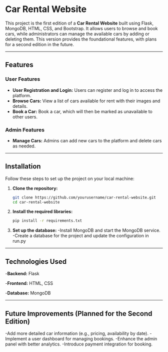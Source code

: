 # Car Rental Website

This project is the first edition of a **Car Rental Website** built using Flask, MongoDB, HTML, CSS, and Bootstrap. It allows users to browse and book cars, while administrators can manage the available cars by adding or deleting them. This version provides the foundational features, with plans for a second edition in the future.

---

## Features

### User Features
- **User Registration and Login:** Users can register and log in to access the platform.
- **Browse Cars:** View a list of cars available for rent with their images and details.
- **Book a Car:** Book a car, which will then be marked as unavailable to other users.

### Admin Features
- **Manage Cars:** Admins can add new cars to the platform and delete cars as needed.

---

## Installation

Follow these steps to set up the project on your local machine:

1. **Clone the repository:**
   ```bash
   git clone https://github.com/yourusername/car-rental-website.git
   cd car-rental-website
   ```
2. **Install the required libraries:**
   ```bash
   pip install -r requirements.txt
   ```
3. **Set up the database:**
   -Install MongoDB and start the MongoDB service.
   -Create a database for the project and update the configuration in run.py

---

## Technologies Used
  -**Backend:** Flask
  
  -**Frontend:** HTML, CSS
  
  -**Database:** MongoDB

---

## Future Improvements (Planned for the Second Edition)
  -Add more detailed car information (e.g., pricing, availability by date).
  -Implement a user dashboard for managing bookings.
  -Enhance the admin panel with better analytics.
  -Introduce payment integration for booking.

